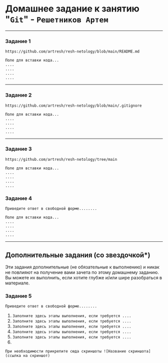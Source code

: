 # Домашнее задание к занятию "`Git`" - `Решетников Артем`

---

### Задание 1

`https://github.com/artresh/resh-netology/blob/main/README.md`

```
Поле для вставки кода...
....
....
....
....
```

---

### Задание 2

`https://github.com/artresh/resh-netology/blob/main/.gitignore`

```
Поле для вставки кода...
....
....
....
....
```

---

### Задание 3

`https://github.com/artresh/resh-netology/tree/main`

```
Поле для вставки кода...
....
....
....
....
```

### Задание 4

`Приведите ответ в свободной форме........`

```
Поле для вставки кода...
....
....
....
....
```

---
## Дополнительные задания (со звездочкой*)

Эти задания дополнительные (не обязательные к выполнению) и никак не повлияют на получение вами зачета по этому домашнему заданию. Вы можете их выполнить, если хотите глубже и/или шире разобраться в материале.

### Задание 5

`Приведите ответ в свободной форме........`

1. `Заполните здесь этапы выполнения, если требуется ....`
2. `Заполните здесь этапы выполнения, если требуется ....`
3. `Заполните здесь этапы выполнения, если требуется ....`
4. `Заполните здесь этапы выполнения, если требуется ....`
5. `Заполните здесь этапы выполнения, если требуется ....`
6. 

`При необходимости прикрепитe сюда скриншоты
![Название скриншота](ссылка на скриншот)`
